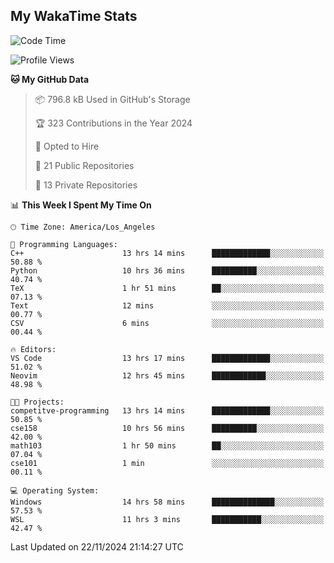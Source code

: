 ## My WakaTime Stats
<!--START_SECTION:waka-->
![Code Time](http://img.shields.io/badge/Code%20Time-160%20hrs%2059%20mins-blue)

![Profile Views](http://img.shields.io/badge/Profile%20Views-0-blue)

**🐱 My GitHub Data** 

> 📦 796.8 kB Used in GitHub's Storage 
 > 
> 🏆 323 Contributions in the Year 2024
 > 
> 💼 Opted to Hire
 > 
> 📜 21 Public Repositories 
 > 
> 🔑 13 Private Repositories 
 > 
📊 **This Week I Spent My Time On** 

```text
🕑︎ Time Zone: America/Los_Angeles

💬 Programming Languages: 
C++                      13 hrs 14 mins      █████████████░░░░░░░░░░░░   50.88 % 
Python                   10 hrs 36 mins      ██████████░░░░░░░░░░░░░░░   40.74 % 
TeX                      1 hr 51 mins        ██░░░░░░░░░░░░░░░░░░░░░░░   07.13 % 
Text                     12 mins             ░░░░░░░░░░░░░░░░░░░░░░░░░   00.77 % 
CSV                      6 mins              ░░░░░░░░░░░░░░░░░░░░░░░░░   00.44 % 

🔥 Editors: 
VS Code                  13 hrs 17 mins      █████████████░░░░░░░░░░░░   51.02 % 
Neovim                   12 hrs 45 mins      ████████████░░░░░░░░░░░░░   48.98 % 

🐱‍💻 Projects: 
competitve-programming   13 hrs 14 mins      █████████████░░░░░░░░░░░░   50.85 % 
cse158                   10 hrs 56 mins      ██████████░░░░░░░░░░░░░░░   42.00 % 
math103                  1 hr 50 mins        ██░░░░░░░░░░░░░░░░░░░░░░░   07.04 % 
cse101                   1 min               ░░░░░░░░░░░░░░░░░░░░░░░░░   00.11 % 

💻 Operating System: 
Windows                  14 hrs 58 mins      ██████████████░░░░░░░░░░░   57.53 % 
WSL                      11 hrs 3 mins       ███████████░░░░░░░░░░░░░░   42.47 % 
```


 Last Updated on 22/11/2024 21:14:27 UTC
<!--END_SECTION:waka-->
